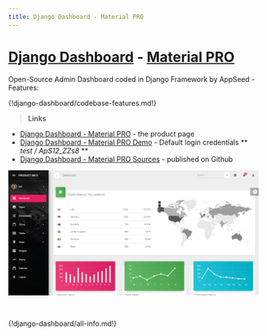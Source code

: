```yaml
---
title: Django Dashboard - Material PRO
---
```


# [Django Dashboard](http://appseed.us/admin-dashboards/django) - [Material PRO](https://appseed.us/admin-dashboards/django-dashboard-material-pro)

Open-Source Admin Dashboard coded in Django Framework by AppSeed - Features:

{!django-dashboard/codebase-features.md!}

> **Links**

- [Django Dashboard - Material PRO](https://appseed.us/admin-dashboards/django-dashboard-material-pro) - the product page
- [Django Dashboard - Material PRO Demo](https://django-dashboard-material-pro.appseed.us/login/) - Default login credentials ** *test / ApS12_ZZs8* **
- [Django Dashboard - Material PRO Sources](https://github.com/app-generator/django-dashboard-material-pro) - published on Github

![Django Dashboard - Material PRO, admin dashboard starter coded in Django Framework by AppSeed.](https://raw.githubusercontent.com/app-generator/django-dashboard-material-pro/master/media/django-dashboard-material-pro-screen.png) 

<br />

{!django-dashboard/all-info.md!}
